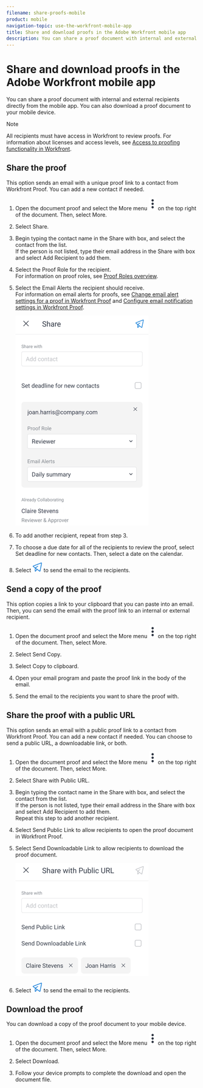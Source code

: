 ```yaml
---
filename: share-proofs-mobile
product: mobile
navigation-topic: use-the-workfront-mobile-app
title: Share and download proofs in the Adobe Workfront mobile app
description: You can share a proof document with internal and external recipients directly from the mobile app. You can also download a proof document to your mobile device.
---
```


# Share and download proofs in the Adobe Workfront mobile app

You can share a proof document with internal and external recipients directly from the mobile app. You can also download a proof document to your mobile device.

>[!NOTE]
>
>All recipients must have access in Workfront to review proofs. For information about licenses and access levels, see [Access to proofing functionality in Workfront](../../../administration-and-setup/manage-workfront/configure-proofing/access-to-proofing-functionality.md).

## Share the proof

This option sends an email with a unique proof link to a contact from Workfront Proof. You can add a new contact if needed.

<ol> 
 <li value="1"> <p>Open the document proof and select the <span class="bold">More</span> menu <img src="assets/mobile-verticalmoremenu-20x33.png" style="width: 20;height: 33;" alt="More menu"> on the top right of the document. Then, select <span class="bold">More</span>.</p> </li> 
 <li value="2"> <p>Select <span class="bold">Share</span>.</p> </li> 
 <li value="3"> <p>Begin typing the contact name in the <span class="bold">Share with</span> box, and select the contact from the list.<br>If the person is not listed, type their email address in the <span class="bold">Share with</span> box and select <span class="bold">Add Recipient</span> to add them.</p> </li> 
 <li value="4"> <p>Select the <span class="bold">Proof Role</span> for the recipient.<br>For information on proof roles, see <a href="../../../review-and-approve-work/proofing/proofing-overview/proof-roles.md" xmlns:MadCap="http://www.madcapsoftware.com/Schemas/MadCap.xsd" class="MCXref xref">Proof Roles overview</a>.</p> </li> 
 <li value="5"> <p>Select the <span class="bold">Email Alerts</span> the recipient should receive.<br>For information on email alerts for proofs, see <a href="../../../workfront-proof/wp-emailsntfctns/email-alerts/change-email-alert-settings-wp.md" xmlns:MadCap="http://www.madcapsoftware.com/Schemas/MadCap.xsd" class="MCXref xref">Change email alert settings for a proof in Workfront Proof</a> and <a href="../../../workfront-proof/wp-emailsntfctns/email-alerts/config-email-notification-settings-wp.md" xmlns:MadCap="http://www.madcapsoftware.com/Schemas/MadCap.xsd" class="MCXref xref">Configure email notification settings in Workfront Proof</a>.</p> <p> <img src="assets/mobile-shareproof-350x551.png" alt="Share screen" style="width: 350;height: 551;"> </img> </p> </li> 
 <li value="6"> <p>To add another recipient, repeat from step 3.</p> </li> 
 <li value="7"> <p>To choose a due date for all of the recipients to review the proof, select <span class="bold">Set deadline for new contacts</span>. Then, select a date on the calendar.</p> </li> 
 <li value="8"> <p>Select <img src="assets/mobile-send-icon-25x26.png" style="width: 25;height: 26;" alt="Send icon"> to send the email to the recipients.</p> </li> 
</ol>

## Send a copy of the proof

This option copies a link to your clipboard that you can paste into an email. Then, you can send the email with the proof link to an internal or external recipient.

<ol> 
 <li value="1"> <p>Open the document proof and select the <span class="bold">More</span> menu <img src="assets/mobile-verticalmoremenu-20x33.png" style="width: 20;height: 33;" alt="More menu"> on the top right of the document. Then, select <span class="bold">More</span>.</p> </li> 
 <li value="2"> <p>Select <span class="bold">Send Copy</span>.</p> </li> 
 <li value="3"> <p>Select <span class="bold">Copy to clipboard</span>.</p> </li> 
 <li value="4"> <p>Open your email program and paste the proof link in the body of the email.</p> </li> 
 <li value="5"> <p>Send the email to the recipients you want to share the proof with.</p> </li> 
</ol>

## Share the proof with a public URL

This option sends an email with a public proof link to a contact from Workfront Proof. You can add a new contact if needed. You can choose to send a public URL, a downloadable link, or both.

<ol> 
 <li value="1"> <p>Open the document proof and select the <span class="bold">More</span> menu <img src="assets/mobile-verticalmoremenu-20x33.png" style="width: 20;height: 33;" alt="More menu"> on the top right of the document. Then, select <span class="bold">More</span>.</p> </li> 
 <li value="2"> <p>Select <span class="bold">Share with Public URL</span>.</p> </li> 
 <li value="3"> <p>Begin typing the contact name in the <span class="bold">Share with</span> box, and select the contact from the list.<br>If the person is not listed, type their email address in the <span class="bold">Share with</span> box and select <span class="bold">Add Recipient</span> to add them.<br>Repeat this step to add another recipient.<br></p> </li> 
 <li value="4"> <p>Select <span class="bold">Send Public Link</span> to allow recipients to open the proof document in Workfront Proof.</p> </li> 
 <li value="5"> <p>Select <span class="bold">Send Downloadable Link</span> to allow recipients to download the proof document.</p> <p> <img src="assets/mobile-sharepublicurl-proof-350x296.png" alt="Share with Public URL screen" style="width: 350;height: 296;"> </img> </p> </li> 
 <li value="6"> <p>Select <img src="assets/mobile-send-icon-25x26.png" style="width: 25;height: 26;" alt="Send icon"> to send the email to the recipients.</p> </li> 
</ol>

## Download the proof

You can download a copy of the proof document to your mobile device.

<ol> 
 <li value="1"> <p>Open the document proof and select the <span class="bold">More</span> menu <img src="assets/mobile-verticalmoremenu-20x33.png" style="width: 20;height: 33;" alt="More menu"> on the top right of the document. Then, select <span class="bold">More</span>.</p> </li> 
 <li value="2"> <p>Select <span class="bold">Download</span>.</p> </li> 
 <li value="3"> <p>Follow your device prompts to complete the download and open the document file.</p> </li> 
</ol>

